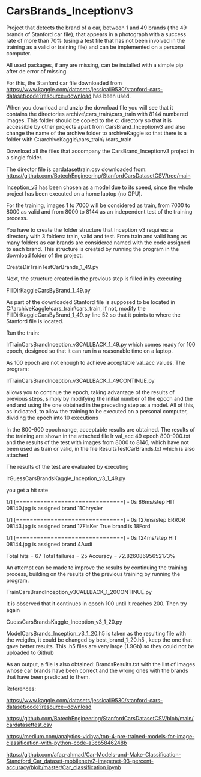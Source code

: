 # CarsBrands_Inceptionv3
Project that detects the brand of a car, between 1 and 49 brands ( the 49 brands of Stanford car file), that appears in a photograph with a success rate of more than 70% (using a test file that has not been involved in the training as a valid or training file) and can be implemented on a personal computer.

All used packages, if any are missing, can be installed with a simple pip after de error of missing.

For this, the Stanford car file downloaded from https://www.kaggle.com/datasets/jessicali9530/stanford-cars-dataset/code?resource=download has been used.

When you download and unzip the download file you will see that it contains the directories
archive\cars_train\cars_train with 8144 numbered images. This folder should be copied to the c: directory so that it is accessible by other projects apart from CarsBrand_Inceptionv3 and also change the name of the archive folder to archiveKaggle so that there is a folder with C:\\archiveKaggle\\cars_train\ \cars_train

Download all the files that accompany the CarsBrand_Inceptionv3 project in a single folder.

The director file is cardatasettrain.csv downloaded from:
https://github.com/BotechEngineering/StanfordCarsDatasetCSV/tree/main

Inception_v3 has been chosen as a model due to its speed, since the whole project has been executed on a home laptop (no GPU).

For the training, images 1 to 7000 will be considered as train, from 7000 to 8000 as valid and from 8000 to 8144 as an independent test of the training process.

You have to create the folder structure that Inception_v3 requires: a directory with 3 folders: train, valid and test. From train and valid hang as many folders as car brands are considered named with the code assigned to each brand. This structure is created by running the program in the download folder of the project:

CreateDirTrainTestCarBrands_1_49.py

Next, the structure created in the previous step is filled in by executing:

FillDirKaggleCarsByBrand_1_49.py

As part of the downloaded Stanford file is supposed to be located in C:\\archiveKaggle\\cars_train\\cars_train, if not, modify the FillDirKaggleCarsByBrand_1_49.py line 52 so that it points to where the Stanford file is located.

Run the train:

lrTrainCarsBrandInception_v3CALLBACK_1_49.py
which comes ready for 100 epoch, designed so that it can run in a reasonable time on a laptop.

As 100 epoch are not enough to achieve acceptable val_acc values. The program:

lrTrainCarsBrandInception_v3CALLBACK_1_49CONTINUE.py

allows you to continue the epoch, taking advantage of the results of previous steps, simply by modifying the initial number of the epoch and the end and using the one obtained in the preceding step as a model. All of this, as indicated, to allow the training to be executed on a personal computer, dividing the epoch into 10 executions

In the 800-900 epoch range, acceptable results are obtained.
The results of the training are shown in the attached file lr val_acc 49 epoch 800-900.txt and the results of the test with images from 8000 to 8146, which have not been used as train or valid, in the file ResultsTestCarBrands.txt which is also attached

The results of the test are evaluated by executing

lrGuessCarsBrandsKaggle_Inception_v3_1_49.py

you get a hit rate


1/1 [===============================] - 0s 86ms/step
HIT 08140.jpg is assigned brand 11Chrysler

1/1 [===============================] - 0s 127ms/step
ERROR 08143.jpg is assigned brand 17FisKer
   True brand is 18Ford

1/1 [===============================] - 0s 124ms/step
HIT 08144.jpg is assigned brand 4Audi


Total hits = 67
Total failures = 25
Accuracy = 72.82608695652173%

An attempt can be made to improve the results by continuing the training process, building on the results of the previous training by running the program.

TrainCarsBrandInception_v3CALLBACK_1_20CONTINUE.py

It is observed that it continues in epoch 100 until it reaches 200. Then try again

GuessCarsBrandsKaggle_Inception_v3_1_20.py

ModelCarsBrands_Inception_v3_1_20.h5 is taken as the resulting file with the weigths, it could be changed by best_brand_1_20.h5 , keep the one that gave better results. This .h5 files are very large (1.9Gb) so they could not be uploaded to Github

As an output, a file is also obtained: BrandsResults.txt with the list of images whose car brands have been correct and the wrong ones with the brands that have been predicted to them.

References:

https://www.kaggle.com/datasets/jessicali9530/stanford-cars-dataset/code?resource=download

https://github.com/BotechEngineering/StanfordCarsDatasetCSV/blob/main/cardatasettest.csv

https://medium.com/analytics-vidhya/top-4-pre-trained-models-for-image-classification-with-python-code-a3cb5846248b

https://github.com/afaq-ahmad/Car-Models-and-Make-Classification-Standford_Car_dataset-mobilenetv2-imagenet-93-percent-accuracy/blob/master/Car_classification.ipynb


